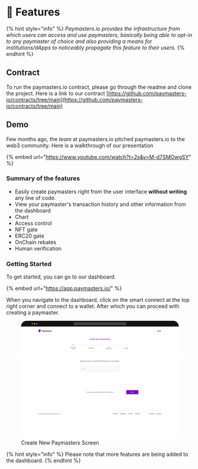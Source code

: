 # 🚀 Features

{% hint style="info" %}
_Paymasters.io provides the infrastructure from which users can access and use paymasters, basically being able to opt-in to any paymaster of choice and also providing a means for institutions/dApps to noticeably propagate this feature to their users._
{% endhint %}

## Contract

To run the paymasters.io contract, please go through the readme and clone the project. Here is a link to our contract [https://github.com/paymasters-io/contracts/tree/main](https://github.com/paymasters-io/contracts/tree/main)

## Demo

Few months ago, the _team_ at paymasters.io pitched paymasters.io to the web3 community. Here is a walkthrough of our presentation&#x20;

{% embed url="https://www.youtube.com/watch?t=2s&v=M-d7SMOwgSY" %}

### Summary of the features

* Easily create paymasters right from the user interface **without writing** any line of code.
* View your paymaster's transaction history and other information from the dashboard
* Chart
* Access control
* NFT gate
* ERC20 gate
* OnChain rebates
* Human verification

### Getting Started

To get started, you can go to our dashboard.

{% embed url="https://app.paymasters.io/" %}

When you navigate to the dashboard, click on the smart connect at the top right corner and connect to a wallet. After which you can proceed with creating a paymaster.



<figure><img src="../.gitbook/assets/createpaymasters.png" alt=""><figcaption><p>Create New Paymasters Screen</p></figcaption></figure>

{% hint style="info" %}
Please note that more features are being added to the dashboard.
{% endhint %}

